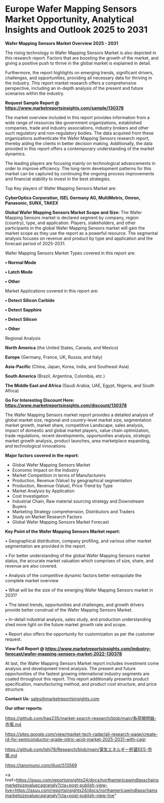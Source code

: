 # Europe Wafer Mapping Sensors Market Opportunity, Analytical Insights and Outlook 2025 to 2031

<Strong> Wafer Mapping Sensors Market Overview 2025 - 2031</strong>

The rising technology in Wafer Mapping Sensors Market is also depicted in this research report. Factors that are boosting the growth of the market, and giving a positive push to thrive in the global market is explained in detail.

Furthermore, the report highlights on emerging trends, significant drivers, challenges, and opportunities, providing all necessary data for thriving in the industry. This report market research offers a comprehensive perspective, including an in-depth analysis of the present and future scenarios within the industry.

<strong>Request Sample Report @ <a href=https://www.marketreportsinsights.com/sample/130378>https://www.marketreportsinsights.com/sample/130378</a></strong>

The market overview included in this report provides information from a wide range of resources like government organizations, established companies, trade and industry associations, industry brokers and other such regulatory and non-regulatory bodies. The data acquired from these organizations authenticate the Wafer Mapping Sensors research report, thereby aiding the clients in better decision making. Additionally, the data provided in this report offers a contemporary understanding of the market dynamics.

The leading players are focusing mainly on technological advancements in order to improve efficiency. The long-term development patterns for this market can be captured by continuing the ongoing process improvements and financial stability to invest in the best strategies.

Top Key players of Wafer Mapping Sensors Market are:

<strong>CyberOptics Corporation, ISEL Germany AG, MultiMetrix, Omron, Panasonic, SUNX, TAKEX</strong>

<strong><b>Global Wafer Mapping Sensors Market Scope and Size:</b></strong>
The Wafer Mapping Sensors market is declared segment by company, region (country), type, and application. Players, stakeholders, and other participants in the global Wafer Mapping Sensors market will gain the market scope as they use the report as a powerful resource. The segmental analysis focuses on revenue and product by type and application and the forecast period of 2025-2031.

Wafer Mapping Sensors Market Types covered in this report are:

<strong>• Normal Mode

• Latch Mode

• Other</strong>

Market Applications covered in this report are:

<strong>• Detect Silicon Carbide

• Detect Sapphire

• Detect Silicon

• Other</strong> 

Regional Analysis

<strong>North America</strong> (the United States, Canada, and Mexico)

<strong>Europe</strong> (Germany, France, UK, Russia, and Italy)

<strong>Asia-Pacific</strong> (China, Japan, Korea, India, and Southeast Asia)

<strong>South America</strong> (Brazil, Argentina, Colombia, etc.)

<strong>The Middle East and Africa</strong> (Saudi Arabia, UAE, Egypt, Nigeria, and South Africa)

<strong>Go For Interesting Discount Here: <a href=https://www.marketreportsinsights.com/discount/130378>https://www.marketreportsinsights.com/discount/130378</a></strong>

The Wafer Mapping Sensors market report provides a detailed analysis of global market size, regional and country-level market size, segmentation market growth, market share, competitive Landscape, sales analysis, impact of domestic and global market players, value chain optimization, trade regulations, recent developments, opportunities analysis, strategic market growth analysis, product launches, area marketplace expanding, and technological innovations.

<strong><b>Major factors covered in the report:</b></strong>
<ul>
  <li>Global Wafer Mapping Sensors Market </li>
  <li>Economic Impact on the Industry</li>
  <li>Market Competition in terms of Manufacturers</li>
  <li>Production, Revenue (Value) by geographical segmentation</li>
  <li>Production, Revenue (Value), Price Trend by Type</li>
  <li>Market Analysis by Application</li>
  <li>Cost Investigation</li>
  <li>Industrial Chain, Raw material sourcing strategy and Downstream Buyers</li>
  <li>Marketing Strategy comprehension, Distributors and Traders</li>
  <li>Study on Market Research Factors</li>
  <li>Global Wafer Mapping Sensors Market Forecast</li>
</ul>

<strong><b>Key Point of the Wafer Mapping Sensors Market report:</b></strong>

• Geographical distribution, company profiling, and various other market segmentation are provided in the report.

• For better understanding of the global Wafer Mapping Sensors market status, the accurate market valuation which comprises of size, share, and revenue are also covered.

• Analysis of the competitive dynamic factors better extrapolate the complete market overview

• What will be the size of the emerging Wafer Mapping Sensors market in 2031?

• The latest trends, opportunities and challenges, and growth drivers provide better construal of the Wafer Mapping Sensors Market.

• In-detail industrial analysis, sales study, and production understanding shed more light on the future market growth rate and scope.

• Report also offers the opportunity for customization as per the customer request.

<strong><b>View Full Report @ <a href=https://www.marketreportsinsights.com/industry-forecast/wafer-mapping-sensors-market-2022-130378>https://www.marketreportsinsights.com/industry-forecast/wafer-mapping-sensors-market-2022-130378</a></b></strong>


At last, the Wafer Mapping Sensors Market report includes investment come analysis and development trend analysis. The present and future opportunities of the fastest growing international industry segments are coated throughout this report. This report additionally presents product specification, manufacturing method, and product cost structure, and price structure.

<strong>Contact Us:</strong>
sales@marketreportsinsights.com

<strong>Our other reports:</strong>

<a href=https://github.com/haq235/market-search-research/blob/main/負荷開閉器-市場.md>https://github.com/haq235/market-search-research/blob/main/負荷開閉器-市場.md</a>

<a href=https://sites.google.com/view/market-tech-radar/all-research-page/create-rd-for-semiconductor-grade-nitric-acid-market-2025-2031-with-cagr>https://sites.google.com/view/market-tech-radar/all-research-page/create-rd-for-semiconductor-grade-nitric-acid-market-2025-2031-with-cagr</a>

<a href=https://github.com/Ishi78/Research/blob/main/電気エネルギー貯蔵EES-市場.md>https://github.com/Ishi78/Research/blob/main/電気エネルギー貯蔵EES-市場.md</a>

<a href=https://tanomuno.com/illust/513569>https://tanomuno.com/illust/513569</a>

<a href=https://issuu.com/reportsinsights24/docs/northamericawindlasschainsmarketsizevaluecagranaly?cta=post-publish-view-live>https://issuu.com/reportsinsights24/docs/northamericawindlasschainsmarketsizevaluecagranaly?cta=post-publish-view-live</a>"
